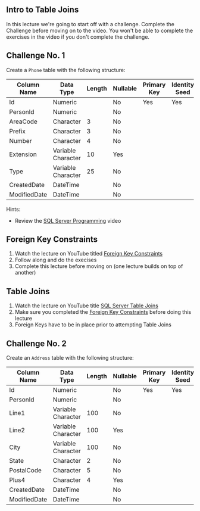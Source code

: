 ## Intro to Table Joins
In this lecture we're going to start off with a challenge. Complete the Challenge before moving on to the video. You won't be able to complete the exercises in the video if you don't complete the challenge.

## Challenge No. 1
Create a `Phone` table with the following structure:

| Column Name | Data Type | Length | Nullable | Primary Key | Identity Seed |
| ----------- | --------- | ------ | -------- | ----------- | ------------- |
| Id | Numeric |  | No | Yes | Yes |
| PersonId | Numeric |  | No |    |   |
| AreaCode | Character | 3 | No |  | |
| Prefix | Character | 3 | No |   |  |
| Number | Character | 4 | No |   |  |
| Extension | Variable Character | 10 | Yes |   |  |
| Type | Variable Character | 25 | No |   |  |
| CreatedDate | DateTime |  | No |   |  |
| ModifiedDate | DateTime |  | No |   |  |

Hints:
* Review the [SQL Server Programming](https://www.youtube.com/watch?v=Av3JBPDg524&t=730) video

## Foreign Key Constraints
1. Watch the lecture on YouTube titled [Foreign Key Constraints](#)
1. Follow along and do the execises
1. Complete this lecture before moving on (one lecture builds on top of another)

## Table Joins
1. Watch the lecture on YouTube title [SQL Server Table Joins](#)
1. Make sure you completed the [Foreign Key Constraints](#) before doing this lecture
1. Foreign Keys have to be in place prior to attempting Table Joins

## Challenge No. 2
Create an `Address` table with the following structure:

| Column Name | Data Type | Length | Nullable | Primary Key | Identity Seed |
| ----------- | --------- | ------ | -------- | ----------- | ------------- |
| Id | Numeric |  | No | Yes | Yes |
| PersonId | Numeric |  | No |   |   |
| Line1 | Variable Character | 100 | No |  |   |
| Line2 | Variable Character | 100 | Yes |   |   |
| City | Variable Character | 100 | No |   |   |
| State | Character | 2 | No |   |   |
| PostalCode | Character | 5 | No |   |   |
| Plus4 | Character | 4 | Yes |   |  |
| CreatedDate | DateTime |   | No |   |   |
| ModifiedDate | DateTime |   | No |   |   |
